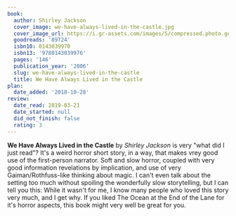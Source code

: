 ```yaml
---
book:
  author: Shirley Jackson
  cover_image: we-have-always-lived-in-the-castle.jpg
  cover_image_url: https://i.gr-assets.com/images/S/compressed.photo.goodreads.com/books/1415357189l/89724._SX98_.jpg
  goodreads: '89724'
  isbn10: 0143039970
  isbn13: '9780143039976'
  pages: '146'
  publication_year: '2006'
  slug: we-have-always-lived-in-the-castle
  title: We Have Always Lived in the Castle
plan:
  date_added: '2018-10-28'
review:
  date_read: 2019-03-21
  date_started: null
  did_not_finish: false
  rating: 3
---
```


**We Have Always Lived in the Castle** by *Shirley Jackson* is very "what did I just read"? It's a weird horror short story, in a way, that makes vrey good use of the first-person narrator. Soft and slow horror, coupled with very good information revelations by implication, and use of very Gaiman/Rothfuss-like thinking about magic. I can't even talk about the setting too much without spoiling the wonderfully slow storytelling, but I can tell you this: While it wasn't for me, I know many people who loved this story very much, and I get why. If you liked The Ocean at the End of the Lane for it's horror aspects, this book might very well be great for you.
